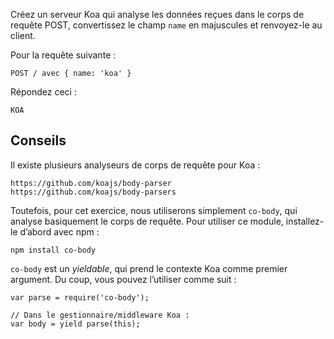 Créez un serveur Koa qui analyse les données reçues dans le corps de requête
POST, convertissez le champ `name` en majuscules et renvoyez-le au client.

Pour la requête suivante :

```
POST / avec { name: 'koa' }
```

Répondez ceci :

```
KOA
```

## Conseils

Il existe plusieurs analyseurs de corps de requête pour Koa :

```
https://github.com/koajs/body-parser
https://github.com/koajs/body-parsers
```

Toutefois, pour cet exercice, nous utiliserons simplement `co-body`, qui
analyse basiquement le corps de requête.  Pour utiliser ce module, installez-le
d’abord avec npm :

```
npm install co-body
```

`co-body` est un *yieldable*, qui prend le contexte Koa comme premier argument.
Du coup, vous pouvez l’utiliser comme suit :

```
var parse = require('co-body');

// Dans le gestionnaire/middleware Koa :
var body = yield parse(this);
```

